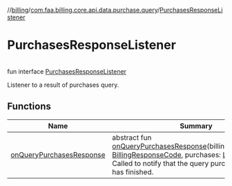 //[billing](../../../index.md)/[com.faa.billing.core.api.data.purchase.query](../index.md)/[PurchasesResponseListener](index.md)

# PurchasesResponseListener

\
fun interface [PurchasesResponseListener](index.md)

Listener to a result of purchases query.

## Functions

| Name | Summary |
|---|---|
| [onQueryPurchasesResponse](on-queryPurchases-response.md) | abstract fun [onQueryPurchasesResponse](on-queryPurchases-response.md)(billingResponseCode: [BillingResponseCode](../../com.faa.billing.core.api/BillingResponseCode/index.md), purchases: [List](https://kotlinlang.org/api/latest/jvm/stdlib/kotlin.collections/-list/index.html)&lt;[Purchase](../../com.faa.billing.core.api/Purchase/index.md)&gt;)<br>Called to notify that the query purchases operation has finished. |
